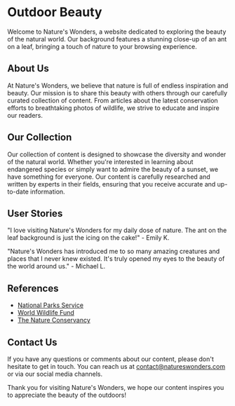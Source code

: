 <!--font:Roboto-->

# Outdoor Beauty

Welcome to Nature's Wonders, a website dedicated to exploring the beauty of the natural world. Our background features a stunning close-up of an ant on a leaf, bringing a touch of nature to your browsing experience.

## About Us
At Nature's Wonders, we believe that nature is full of endless inspiration and beauty. Our mission is to share this beauty with others through our carefully curated collection of content. From articles about the latest conservation efforts to breathtaking photos of wildlife, we strive to educate and inspire our readers.

## Our Collection
Our collection of content is designed to showcase the diversity and wonder of the natural world. Whether you're interested in learning about endangered species or simply want to admire the beauty of a sunset, we have something for everyone. Our content is carefully researched and written by experts in their fields, ensuring that you receive accurate and up-to-date information.

## User Stories
"I love visiting Nature's Wonders for my daily dose of nature. The ant on the leaf background is just the icing on the cake!" - Emily K.

"Nature's Wonders has introduced me to so many amazing creatures and places that I never knew existed. It's truly opened my eyes to the beauty of the world around us." - Michael L.

## References
- [National Parks Service](#)
- [World Wildlife Fund](#)
- [The Nature Conservancy](#)

## Contact Us
If you have any questions or comments about our content, please don't hesitate to get in touch. You can reach us at [contact@natureswonders.com](mailto:contact@natureswonders.com) or via our social media channels.

Thank you for visiting Nature's Wonders, we hope our content inspires you to appreciate the beauty of the outdoors!

<!--

Write me content for website with wallpaper which alt text is:

"A close-up of an ant on a leaf"

The name/title of the page should not be 1:1 copy of the alt text but rather a real content of the website which is using this wallpaper.

- Use markdown format 
- Start with heading
- Heading should be short and concise
- The content should look like a real website 
- The website should not be about the wallpaper, wallpaper is just a related background
- Heading should be contain work "wallpaper" or "background"
- Include real sections like references, contact, user stories, etc. use things relevant to the page purpose.
- Feel free to use structure like headings, bullets, numbering, blockquotes, paragraphs, horizontal lines, etc.
- You can use formatting like bold or _italic_
- You can include UTF-8 emojis
- Links should be only #hash anchors (and you can refer to the document itself)
- Do not include images


---


# Leafy Greens - A Wallpaper for Nature Lovers

Welcome to Leafy Greens, a website dedicated to all things green and natural. Our wallpaper features a close-up of an ant on a leaf, capturing the beauty of nature in all its glory.

## About Us
At Leafy Greens, we believe that nature is the ultimate source of inspiration. Our goal is to bring a little bit of the outdoors into your daily life through our carefully curated collection of wallpapers. Whether you're looking for a calming forest scene or a vibrant floral pattern, we've got you covered.

## Our Collection
Our collection of wallpapers is designed to suit a variety of tastes and preferences. From minimalist designs to bold and colorful prints, we have something for everyone. All of our wallpapers are high-quality and optimized for desktop and mobile devices.

## User Stories
"I love the Leafy Greens wallpaper! It reminds me of my childhood spent exploring the woods behind my house." - Sarah M.

"The ant on the leaf wallpaper is my new favorite background. It's so detailed and intricate!" - John D.

## References
- [National Geographic](#)
- [The Nature Conservancy](#)
- [World Wildlife Fund](#)

## Contact Us
If you have any questions or comments about our wallpapers, please don't hesitate to get in touch. You can reach us at [contact@leafygreens.com](mailto:contact@leafygreens.com) or via our social media channels.

Thank you for visiting Leafy Greens, we hope our wallpaper brings a little bit of nature into your day!


---


Heading should not include word "wallpaper". The website should not be about the wallpaper itself, wallpaper is just a related background, rewrite whole content.


---


# Nature's Wonders - Discover the Beauty of the Outdoors

Welcome to Nature's Wonders, a website dedicated to exploring the beauty of the natural world. Our background features a stunning close-up of an ant on a leaf, bringing a touch of nature to your browsing experience.

## About Us
At Nature's Wonders, we believe that nature is full of endless inspiration and beauty. Our mission is to share this beauty with others through our carefully curated collection of content. From articles about the latest conservation efforts to breathtaking photos of wildlife, we strive to educate and inspire our readers.

## Our Collection
Our collection of content is designed to showcase the diversity and wonder of the natural world. Whether you're interested in learning about endangered species or simply want to admire the beauty of a sunset, we have something for everyone. Our content is carefully researched and written by experts in their fields, ensuring that you receive accurate and up-to-date information.

## User Stories
"I love visiting Nature's Wonders for my daily dose of nature. The ant on the leaf background is just the icing on the cake!" - Emily K.

"Nature's Wonders has introduced me to so many amazing creatures and places that I never knew existed. It's truly opened my eyes to the beauty of the world around us." - Michael L.

## References
- [National Parks Service](#)
- [World Wildlife Fund](#)
- [The Nature Conservancy](#)

## Contact Us
If you have any questions or comments about our content, please don't hesitate to get in touch. You can reach us at [contact@natureswonders.com](mailto:contact@natureswonders.com) or via our social media channels.

Thank you for visiting Nature's Wonders, we hope our content inspires you to appreciate the beauty of the outdoors!

-->

